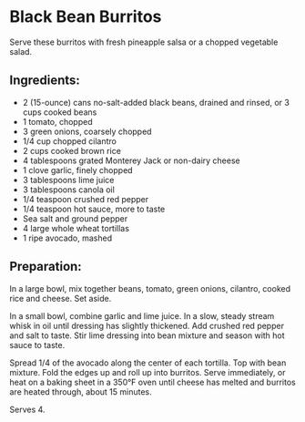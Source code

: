 Black Bean Burritos
===================

Serve these burritos with fresh pineapple salsa or a chopped vegetable salad.

Ingredients:
------------

- 2 (15-ounce) cans no-salt-added black beans, drained and rinsed, or 3 cups
  cooked beans 
- 1 tomato, chopped 
- 3 green onions, coarsely chopped 
- 1/4 cup chopped cilantro 
- 2 cups cooked brown rice 
- 4 tablespoons grated Monterey Jack or non-dairy cheese 
- 1 clove garlic, finely chopped 
- 3 tablespoons lime juice 
- 3 tablespoons canola oil 
- 1/4 teaspoon crushed red pepper 
- 1/4 teaspoon hot sauce, more to taste 
- Sea salt and ground pepper 
- 4 large whole wheat tortillas 
- 1 ripe avocado, mashed

Preparation:
------------

In a large bowl, mix together beans, tomato, green onions, cilantro, cooked
rice and cheese. Set aside.

In a small bowl, combine garlic and lime juice. In a slow, steady stream whisk
in oil until dressing has slightly thickened. Add crushed red pepper and salt
to taste. Stir lime dressing into bean mixture and season with hot sauce to
taste. 

Spread 1/4 of the avocado along the center of each tortilla. Top with bean
mixture. Fold the edges up and roll up into burritos. Serve immediately, or
heat on a baking sheet in a 350°F oven until cheese has melted and burritos
are heated through, about 15 minutes.

Serves 4.


[source]: http://www.wholefoodsmarket.com/recipes/1699 "Whole Foods"
